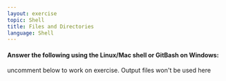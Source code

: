 ```yaml
---
layout: exercise
topic: Shell
title: Files and Directories
language: Shell
---
```


#### Answer the following using the Linux/Mac shell or GitBash on Windows:


uncomment below to work on exercise. Output files  won't be used here

<!--

Submit your answers on [Canvas](https://canvas.okstate.edu/courses/51969/quizzes/1077150)


### Exercises Week 1

1. 
	In the example below, what does `cp` do when given several filenames and a directory name?

	~~~
	$ mkdir backup
	$ cp amino-acids.txt animals.txt backup/
	~~~

	In the example below, what does `cp` do when given three or more file names?

	~~~
	$ ls -F
	amino-acids.txt  animals.txt  backup/  elements/  morse.txt  pdb/  planets.txt  salmon.txt  sunspot.txt
	$ cp amino-acids.txt animals.txt morse.txt 
	~~~


2.  Suppose that you created a plain-text file in your current directory to contain a list of the
	statistical tests you will need to do to analyze your data, and named it: `statstics.txt`

	After creating and saving this file you realize you misspelled the filename! You want to
	correct the mistake, which of the following commands could you use to do so?

~~~
	a. `cp statstics.txt statistics.txt`
	b. `mv statstics.txt statistics.txt`
	c. `mv statstics.txt .`
	d. `cp statstics.txt .`
~~~

-->